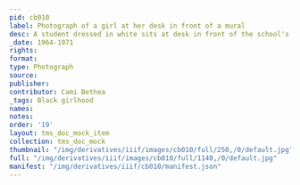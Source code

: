 ```yaml
---
pid: cb010
label: Photograph of a girl at her desk in front of a mural
desc: A student dressed in white sits at desk in front of the school's Manhattan mural.
_date: 1964-1971
rights:
format:
type: Photograph
source:
publisher:
contributor: Cami Bethea
_tags: Black girlhood
names:
notes:
order: '19'
layout: tms_doc_mock_item
collection: tms_doc_mock
thumbnail: "/img/derivatives/iiif/images/cb010/full/250,/0/default.jpg"
full: "/img/derivatives/iiif/images/cb010/full/1140,/0/default.jpg"
manifest: "/img/derivatives/iiif/cb010/manifest.json"
---
```

